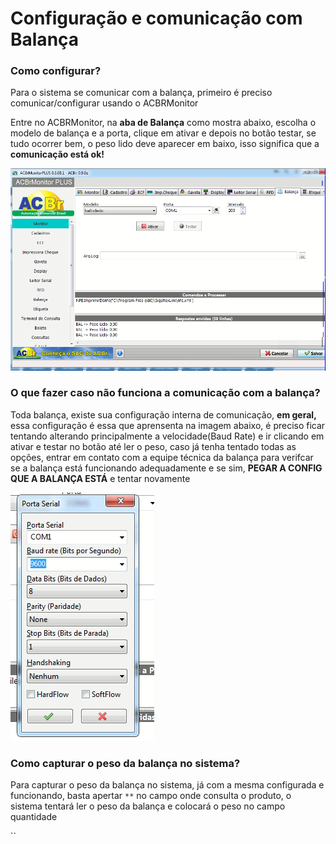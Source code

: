 # Configuração e comunicação com Balança

### Como configurar?

Para o sistema se comunicar com a balança, primeiro é preciso comunicar/configurar usando o ACBRMonitor

Entre no ACBRMonitor, na **aba de Balança** como mostra abaixo, escolha o modelo de balança e a porta, clique em ativar e depois no botão testar, se tudo ocorrer bem, o peso lido deve aparecer em baixo, isso significa que a **comunicação está ok!**

![Tela de configuração do AcbrMonitor para a Balança](<../../../.gitbook/assets/image (146).png>)

### O que fazer caso não funciona a comunicação com a balança?

Toda balança, existe sua configuração interna de comunicação, **em geral,** essa configuração é essa que aprensenta na imagem abaixo, é preciso ficar tentando alterando principalmente a velocidade(Baud Rate) e ir clicando em ativar e testar no botão até ler o peso, caso já tenha tentado todas as opções, entrar em contato com a equipe técnica da balança para verifcar se a balança está funcionando adequadamente e se sim, **PEGAR A CONFIG QUE A BALANÇA ESTÁ** e tentar novamente

![Configuração comum de comunicação de balança](<../../../.gitbook/assets/image (147).png>)

### Como capturar o peso da balança no sistema?

Para capturar o peso da balança no sistema, já com a mesma configurada e funcionando, basta apertar `**`  no campo onde consulta o produto, o sistema tentará ler o peso da balança e colocará o peso no campo quantidade

``
